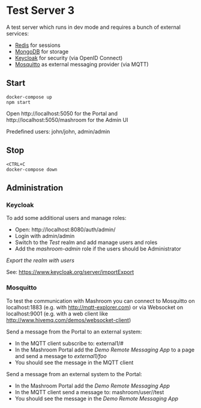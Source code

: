 
# Test Server 3

A test server which runs in dev mode and requires a bunch of external services:

 * [Redis](https://redis.io) for sessions
 * [MongoDB](https://www.mongodb.com) for storage
 * [Keycloak](https://www.keycloak.org) for security (via OpenID Connect)
 * [Mosquitto](https://mosquitto.org) as external messaging provider (via MQTT)

## Start

    docker-compose up
    npm start

Open http://localhost:5050 for the Portal and http://localhost:5050/mashroom for the Admin UI

Predefined users: john/john, admin/admin

## Stop

    <CTRL+C
    docker-compose down

## Administration

### Keycloak

To add some additional users and manage roles:

  * Open: http://localhost:8080/auth/admin/
  * Login with admin/admin
  * Switch to the *Test* realm and add manage users and roles
  * Add the *mashroom-admin* role if the users should be Administrator

*Export the realm with users*

See: https://www.keycloak.org/server/importExport

### Mosquitto

To test the communication with Mashroom you can connect to Mosquitto on localhost:1883 (e.g. with http://mqtt-explorer.com)
or via Websocket on localhost:9001 (e.g. with a web client like http://www.hivemq.com/demos/websocket-client)

Send a message from the Portal to an external system:

 * In the MQTT client subscribe to: external1/#
 * In the Mashroom Portal add the *Demo Remote Messaging App* to a page and send a message to *external1/foo*
 * You should see the message in the MQTT client

Send a message from an external system to the Portal:

 * In the Mashroom Portal add the *Demo Remote Messaging App*
 * In the MQTT client send a message to: mashroom/user/<portal-user>/test
 * You should see the message in the *Demo Remote Messaging App*
